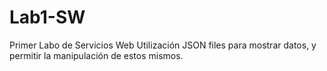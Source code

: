# Lab1-SW
Primer Labo de Servicios Web
Utilización JSON files para mostrar datos, y permitir la manipulación de estos mismos.
